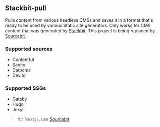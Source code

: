 Stackbit-pull
---
Pulls content from various headless CMSs and saves it in a format that's ready to be used by various Static site generators. Only works for CMS content that was generated by [Stackbit](https://www.stackbit.com). 
This project is being replaced by [Sourcebit](https://github.com/stackbit/sourcebit).

### Supported sources
- Contentful
- Sanity
- Datocms
- Dev.to

### Supported SSGs
- Gatsby
- Hugo
- Jekyll

> for Next.js, use [Sourcebit](https://github.com/stackbit/sourcebit-target-next) 
